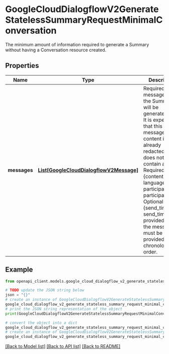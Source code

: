 # GoogleCloudDialogflowV2GenerateStatelessSummaryRequestMinimalConversation

The minimum amount of information required to generate a Summary without having a Conversation resource created.

## Properties

Name | Type | Description | Notes
------------ | ------------- | ------------- | -------------
**messages** | [**List[GoogleCloudDialogflowV2Message]**](GoogleCloudDialogflowV2Message.md) | Required. The messages that the Summary will be generated from. It is expected that this message content is already redacted and does not contain any PII. Required fields: {content, language_code, participant, participant_role} Optional fields: {send_time} If send_time is not provided, then the messages must be provided in chronological order. | [optional] 

## Example

```python
from openapi_client.models.google_cloud_dialogflow_v2_generate_stateless_summary_request_minimal_conversation import GoogleCloudDialogflowV2GenerateStatelessSummaryRequestMinimalConversation

# TODO update the JSON string below
json = "{}"
# create an instance of GoogleCloudDialogflowV2GenerateStatelessSummaryRequestMinimalConversation from a JSON string
google_cloud_dialogflow_v2_generate_stateless_summary_request_minimal_conversation_instance = GoogleCloudDialogflowV2GenerateStatelessSummaryRequestMinimalConversation.from_json(json)
# print the JSON string representation of the object
print(GoogleCloudDialogflowV2GenerateStatelessSummaryRequestMinimalConversation.to_json())

# convert the object into a dict
google_cloud_dialogflow_v2_generate_stateless_summary_request_minimal_conversation_dict = google_cloud_dialogflow_v2_generate_stateless_summary_request_minimal_conversation_instance.to_dict()
# create an instance of GoogleCloudDialogflowV2GenerateStatelessSummaryRequestMinimalConversation from a dict
google_cloud_dialogflow_v2_generate_stateless_summary_request_minimal_conversation_from_dict = GoogleCloudDialogflowV2GenerateStatelessSummaryRequestMinimalConversation.from_dict(google_cloud_dialogflow_v2_generate_stateless_summary_request_minimal_conversation_dict)
```
[[Back to Model list]](../README.md#documentation-for-models) [[Back to API list]](../README.md#documentation-for-api-endpoints) [[Back to README]](../README.md)


